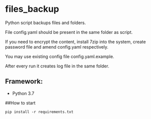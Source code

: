 # files_backup
Python script backups files and folders.

File config.yaml should be present in the same folder as script.

If you need to encrypt the content, install 7zip into the system, create password file and amend config.yaml respectively.

You may use existing config file config.yaml.example.

After every run it creates log file in the same folder.

## Framework:

- Python 3.7

##How to start

`pip install -r requirements.txt`
